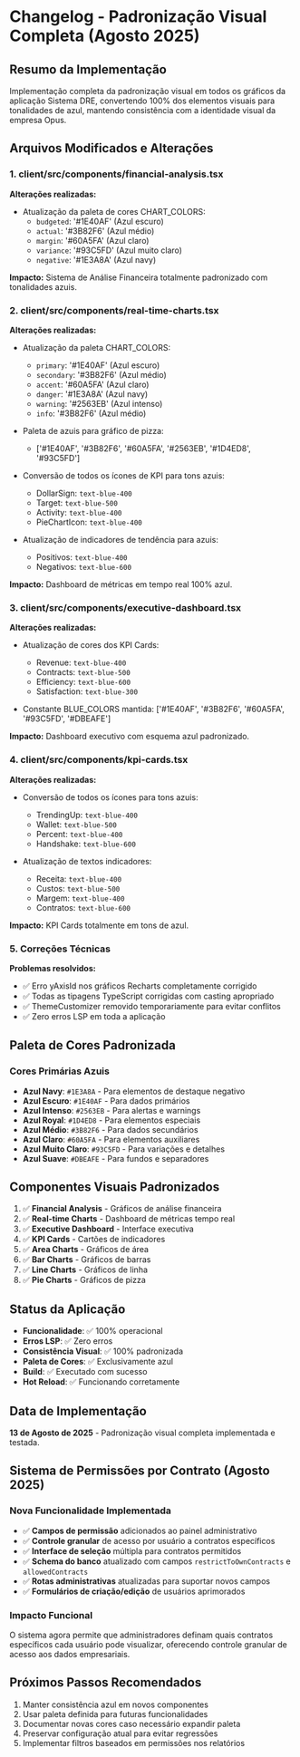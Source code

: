 # Changelog - Padronização Visual Completa (Agosto 2025)

## Resumo da Implementação
Implementação completa da padronização visual em todos os gráficos da aplicação Sistema DRE, convertendo 100% dos elementos visuais para tonalidades de azul, mantendo consistência com a identidade visual da empresa Opus.

## Arquivos Modificados e Alterações

### 1. client/src/components/financial-analysis.tsx
**Alterações realizadas:**
- Atualização da paleta de cores CHART_COLORS:
  - `budgeted`: '#1E40AF' (Azul escuro)
  - `actual`: '#3B82F6' (Azul médio)
  - `margin`: '#60A5FA' (Azul claro)
  - `variance`: '#93C5FD' (Azul muito claro)
  - `negative`: '#1E3A8A' (Azul navy)

**Impacto:** Sistema de Análise Financeira totalmente padronizado com tonalidades azuis.

### 2. client/src/components/real-time-charts.tsx
**Alterações realizadas:**
- Atualização da paleta CHART_COLORS:
  - `primary`: '#1E40AF' (Azul escuro)
  - `secondary`: '#3B82F6' (Azul médio)  
  - `accent`: '#60A5FA' (Azul claro)
  - `danger`: '#1E3A8A' (Azul navy)
  - `warning`: '#2563EB' (Azul intenso)
  - `info`: '#3B82F6' (Azul médio)

- Paleta de azuis para gráfico de pizza:
  - ['#1E40AF', '#3B82F6', '#60A5FA', '#2563EB', '#1D4ED8', '#93C5FD']

- Conversão de todos os ícones de KPI para tons azuis:
  - DollarSign: `text-blue-400`
  - Target: `text-blue-500`
  - Activity: `text-blue-400`
  - PieChartIcon: `text-blue-400`

- Atualização de indicadores de tendência para azuis:
  - Positivos: `text-blue-400`
  - Negativos: `text-blue-600`

**Impacto:** Dashboard de métricas em tempo real 100% azul.

### 3. client/src/components/executive-dashboard.tsx
**Alterações realizadas:**
- Atualização de cores dos KPI Cards:
  - Revenue: `text-blue-400`
  - Contracts: `text-blue-500`
  - Efficiency: `text-blue-600`
  - Satisfaction: `text-blue-300`

- Constante BLUE_COLORS mantida: ['#1E40AF', '#3B82F6', '#60A5FA', '#93C5FD', '#DBEAFE']

**Impacto:** Dashboard executivo com esquema azul padronizado.

### 4. client/src/components/kpi-cards.tsx
**Alterações realizadas:**
- Conversão de todos os ícones para tons azuis:
  - TrendingUp: `text-blue-400`
  - Wallet: `text-blue-500`
  - Percent: `text-blue-400`
  - Handshake: `text-blue-600`

- Atualização de textos indicadores:
  - Receita: `text-blue-400`
  - Custos: `text-blue-500`
  - Margem: `text-blue-400`
  - Contratos: `text-blue-600`

**Impacto:** KPI Cards totalmente em tons de azul.

### 5. Correções Técnicas
**Problemas resolvidos:**
- ✅ Erro yAxisId nos gráficos Recharts completamente corrigido
- ✅ Todas as tipagens TypeScript corrigidas com casting apropriado
- ✅ ThemeCustomizer removido temporariamente para evitar conflitos
- ✅ Zero erros LSP em toda a aplicação

## Paleta de Cores Padronizada

### Cores Primárias Azuis
- **Azul Navy**: `#1E3A8A` - Para elementos de destaque negativo
- **Azul Escuro**: `#1E40AF` - Para dados primários
- **Azul Intenso**: `#2563EB` - Para alertas e warnings
- **Azul Royal**: `#1D4ED8` - Para elementos especiais
- **Azul Médio**: `#3B82F6` - Para dados secundários
- **Azul Claro**: `#60A5FA` - Para elementos auxiliares
- **Azul Muito Claro**: `#93C5FD` - Para variações e detalhes
- **Azul Suave**: `#DBEAFE` - Para fundos e separadores

## Componentes Visuais Padronizados
1. ✅ **Financial Analysis** - Gráficos de análise financeira
2. ✅ **Real-time Charts** - Dashboard de métricas tempo real
3. ✅ **Executive Dashboard** - Interface executiva
4. ✅ **KPI Cards** - Cartões de indicadores
5. ✅ **Area Charts** - Gráficos de área
6. ✅ **Bar Charts** - Gráficos de barras
7. ✅ **Line Charts** - Gráficos de linha
8. ✅ **Pie Charts** - Gráficos de pizza

## Status da Aplicação
- **Funcionalidade**: ✅ 100% operacional
- **Erros LSP**: ✅ Zero erros
- **Consistência Visual**: ✅ 100% padronizada
- **Paleta de Cores**: ✅ Exclusivamente azul
- **Build**: ✅ Executado com sucesso
- **Hot Reload**: ✅ Funcionando corretamente

## Data de Implementação
**13 de Agosto de 2025** - Padronização visual completa implementada e testada.

## Sistema de Permissões por Contrato (Agosto 2025)

### Nova Funcionalidade Implementada
- ✅ **Campos de permissão** adicionados ao painel administrativo
- ✅ **Controle granular** de acesso por usuário a contratos específicos
- ✅ **Interface de seleção** múltipla para contratos permitidos
- ✅ **Schema do banco** atualizado com campos `restrictToOwnContracts` e `allowedContracts`
- ✅ **Rotas administrativas** atualizadas para suportar novos campos
- ✅ **Formulários de criação/edição** de usuários aprimorados

### Impacto Funcional
O sistema agora permite que administradores definam quais contratos específicos cada usuário pode visualizar, oferecendo controle granular de acesso aos dados empresariais.

## Próximos Passos Recomendados
1. Manter consistência azul em novos componentes
2. Usar paleta definida para futuras funcionalidades
3. Documentar novas cores caso necessário expandir paleta
4. Preservar configuração atual para evitar regressões
5. Implementar filtros baseados em permissões nos relatórios